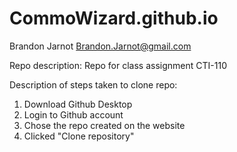 # CommoWizard.github.io

Brandon Jarnot
Brandon.Jarnot@gmail.com

Repo description: Repo for class assignment CTI-110

Description of steps taken to clone repo:
1. Download Github Desktop
2. Login to Github account
3. Chose the repo created on the website
4. Clicked "Clone repository"
